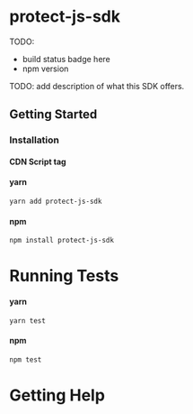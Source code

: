 # protect-js-sdk

TODO:
+ build status badge here
+ npm version

TODO: add description of what this SDK offers.

## Getting Started

### Installation

#### CDN Script tag

#### yarn

`yarn add protect-js-sdk`

#### npm

`npm install protect-js-sdk`

# Running Tests

#### yarn
`yarn test` 

#### npm
`npm test`


# Getting Help
